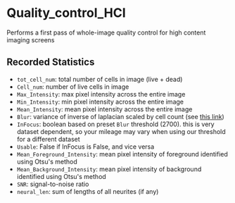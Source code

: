 # Quality_control_HCI
Performs a first pass of whole-image quality control for high content imaging screens

## Recorded Statistics

- `tot_cell_num`: total number of cells in image (live + dead)    
- `Cell_num`: number of live cells in image
- `Max_Intensity`: max pixel intensity across the entire image
- `Min_Intensity`: min pixel intensity across the entire image
- `Mean_Intensity`: mean pixel intensity across the entire image
- `Blur`: variance of inverse of laplacian scaled by cell count (see [this link](https://pyimagesearch.com/2015/09/07/blur-detection-with-opencv/))
- `InFocus`: boolean based on preset `Blur` threshold (2700). this is very dataset dependent, so your mileage may vary when using our threshold for a different dataset
- `Usable`: False if InFocus is False, and vice versa
- `Mean_Foreground_Intensity`: mean pixel intensity of foreground identified using Otsu's method
- `Mean_Background_Intensity`: mean pixel intensity of background identified using Otsu's method
- `SNR`: signal-to-noise ratio
- `neural_len`: sum of lengths of all neurites (if any)